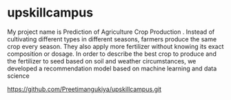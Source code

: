 # upskillcampus

My project name is Prediction of Agriculture Crop Production . Instead of cultivating different types in different seasons, farmers produce the same crop every season. They also apply more fertilizer without knowing its exact composition or dosage. In order to describe the best crop to produce and the fertilizer to seed based on soil and weather circumstances, we developed a recommendation model based on machine learning and data science

https://github.com/Preetimangukiya/upskillcampus.git 
